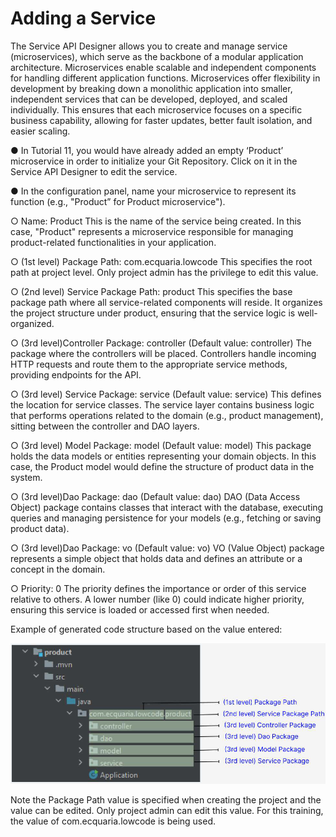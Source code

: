 # Adding a Service

The Service API Designer allows you to create and manage service (microservices), which serve as the backbone of a modular application architecture. Microservices enable scalable and independent components for handling different application functions. Microservices offer flexibility in development by breaking down a monolithic application into smaller, independent services that can be developed, deployed, and scaled individually. This ensures that each microservice focuses on a specific business capability, allowing for faster updates, better fault isolation, and easier scaling.

● In Tutorial 11, you would have already added an empty ‘Product’ microservice in order to 	initialize your Git Repository. Click on it in the Service API Designer to edit the service.







● In the configuration panel, name your microservice to represent its function (e.g., 	"Product” for Product microservice").

○ Name: Product 
This is the name of the service being created. In this case, "Product" represents a microservice responsible for managing product-related functionalities in your application.

○ (1st level) Package Path: com.ecquaria.lowcode 
This specifies the root path at project level. Only project admin has the privilege to edit this value.

○ (2nd level) Service Package Path: product 
This specifies the base package path where all service-related components will reside. It organizes the project structure under product, ensuring that the service logic is well-organized.

○ (3rd level)Controller Package: controller (Default value: controller) 
The package where the controllers will be placed. Controllers handle incoming HTTP requests and route them to the appropriate service methods, providing endpoints for the API.

○ (3rd level) Service Package: service (Default value: service) 
This defines the location for service classes. The service layer contains business logic that performs operations related to the domain (e.g., product management), sitting between the controller and DAO layers.

○ (3rd level) Model Package: model (Default value: model) 
This package holds the data models or entities representing your domain objects. In this case, the Product model would define the structure of product data in the system.

○ (3rd level)Dao Package: dao (Default value: dao) 
DAO (Data Access Object) package contains classes that interact with the database, executing queries and managing persistence for your models (e.g., fetching or saving product data).

○ (3rd level)Dao Package: vo (Default value: vo) 
VO (Value Object) package represents a simple object that holds data and defines an attribute or a concept in the domain.

○ Priority: 0 
The priority defines the importance or order of this service relative to others. A lower number (like 0) could indicate higher priority, ensuring this service is loaded or accessed first when needed.





Example of generated code structure based on the value entered:



![Image Description](./images/image_61.png)

Note the Package Path value is specified when creating the project and the value can be edited. Only project admin can edit this value. For this training, the value of com.ecquaria.lowcode is being used.





